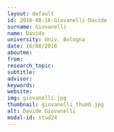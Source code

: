 ```yaml
---
layout: default 
id: 2016-08-16-Giovanelli-Davide
surname: Giovanelli
name: Davide
university: Univ. Bologna
date: 16/08/2016
aboutme: 
from: 
research_topic: 
subtitle: 
advisor: 
keywords: 
website: 
img: giovanelli.jpg
thumbnail: giovanelli_thumb.jpg
alt: Davide Giovanelli
modal-id: stud24
---
```

